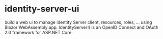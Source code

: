 # identity-server-ui
build a web ui to manage Identity Server client, resources, roles, ... using Blazor WebAssembly app. IdentityServer4 is an OpenID Connect and OAuth 2.0 framework for ASP.NET Core.
